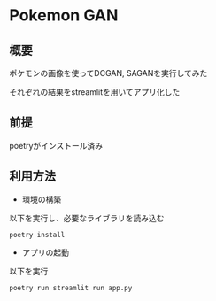 # Pokemon GAN

## 概要

ポケモンの画像を使ってDCGAN, SAGANを実行してみた

それぞれの結果をstreamlitを用いてアプリ化した


## 前提

poetryがインストール済み


## 利用方法

* 環境の構築

以下を実行し、必要なライブラリを読み込む

```
poetry install
```

* アプリの起動

以下を実行

```
poetry run streamlit run app.py
```



